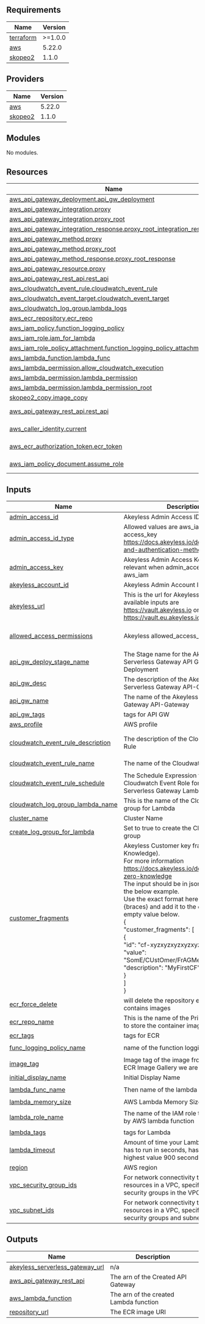 ## Requirements

| Name | Version |
|------|---------|
| <a name="requirement_terraform"></a> [terraform](#requirement\_terraform) | >=1.0.0 |
| <a name="requirement_aws"></a> [aws](#requirement\_aws) | 5.22.0 |
| <a name="requirement_skopeo2"></a> [skopeo2](#requirement\_skopeo2) | 1.1.0 |

## Providers

| Name | Version |
|------|---------|
| <a name="provider_aws"></a> [aws](#provider\_aws) | 5.22.0 |
| <a name="provider_skopeo2"></a> [skopeo2](#provider\_skopeo2) | 1.1.0 |

## Modules

No modules.

## Resources

| Name | Type |
|------|------|
| [aws_api_gateway_deployment.api_gw_deployment](https://registry.terraform.io/providers/hashicorp/aws/5.22.0/docs/resources/api_gateway_deployment) | resource |
| [aws_api_gateway_integration.proxy](https://registry.terraform.io/providers/hashicorp/aws/5.22.0/docs/resources/api_gateway_integration) | resource |
| [aws_api_gateway_integration.proxy_root](https://registry.terraform.io/providers/hashicorp/aws/5.22.0/docs/resources/api_gateway_integration) | resource |
| [aws_api_gateway_integration_response.proxy_root_integration_response](https://registry.terraform.io/providers/hashicorp/aws/5.22.0/docs/resources/api_gateway_integration_response) | resource |
| [aws_api_gateway_method.proxy](https://registry.terraform.io/providers/hashicorp/aws/5.22.0/docs/resources/api_gateway_method) | resource |
| [aws_api_gateway_method.proxy_root](https://registry.terraform.io/providers/hashicorp/aws/5.22.0/docs/resources/api_gateway_method) | resource |
| [aws_api_gateway_method_response.proxy_root_response](https://registry.terraform.io/providers/hashicorp/aws/5.22.0/docs/resources/api_gateway_method_response) | resource |
| [aws_api_gateway_resource.proxy](https://registry.terraform.io/providers/hashicorp/aws/5.22.0/docs/resources/api_gateway_resource) | resource |
| [aws_api_gateway_rest_api.rest_api](https://registry.terraform.io/providers/hashicorp/aws/5.22.0/docs/resources/api_gateway_rest_api) | resource |
| [aws_cloudwatch_event_rule.cloudwatch_event_rule](https://registry.terraform.io/providers/hashicorp/aws/5.22.0/docs/resources/cloudwatch_event_rule) | resource |
| [aws_cloudwatch_event_target.cloudwatch_event_target](https://registry.terraform.io/providers/hashicorp/aws/5.22.0/docs/resources/cloudwatch_event_target) | resource |
| [aws_cloudwatch_log_group.lambda_logs](https://registry.terraform.io/providers/hashicorp/aws/5.22.0/docs/resources/cloudwatch_log_group) | resource |
| [aws_ecr_repository.ecr_repo](https://registry.terraform.io/providers/hashicorp/aws/5.22.0/docs/resources/ecr_repository) | resource |
| [aws_iam_policy.function_logging_policy](https://registry.terraform.io/providers/hashicorp/aws/5.22.0/docs/resources/iam_policy) | resource |
| [aws_iam_role.iam_for_lambda](https://registry.terraform.io/providers/hashicorp/aws/5.22.0/docs/resources/iam_role) | resource |
| [aws_iam_role_policy_attachment.function_logging_policy_attachment](https://registry.terraform.io/providers/hashicorp/aws/5.22.0/docs/resources/iam_role_policy_attachment) | resource |
| [aws_lambda_function.lambda_func](https://registry.terraform.io/providers/hashicorp/aws/5.22.0/docs/resources/lambda_function) | resource |
| [aws_lambda_permission.allow_cloudwatch_execution](https://registry.terraform.io/providers/hashicorp/aws/5.22.0/docs/resources/lambda_permission) | resource |
| [aws_lambda_permission.lambda_permission](https://registry.terraform.io/providers/hashicorp/aws/5.22.0/docs/resources/lambda_permission) | resource |
| [aws_lambda_permission.lambda_permission_root](https://registry.terraform.io/providers/hashicorp/aws/5.22.0/docs/resources/lambda_permission) | resource |
| [skopeo2_copy.image_copy](https://registry.terraform.io/providers/bsquare-corp/skopeo2/1.1.0/docs/resources/copy) | resource |
| [aws_api_gateway_rest_api.rest_api](https://registry.terraform.io/providers/hashicorp/aws/5.22.0/docs/data-sources/api_gateway_rest_api) | data source |
| [aws_caller_identity.current](https://registry.terraform.io/providers/hashicorp/aws/5.22.0/docs/data-sources/caller_identity) | data source |
| [aws_ecr_authorization_token.ecr_token](https://registry.terraform.io/providers/hashicorp/aws/5.22.0/docs/data-sources/ecr_authorization_token) | data source |
| [aws_iam_policy_document.assume_role](https://registry.terraform.io/providers/hashicorp/aws/5.22.0/docs/data-sources/iam_policy_document) | data source |

## Inputs

| Name | Description | Type | Default | Required |
|------|-------------|------|---------|:--------:|
| <a name="input_admin_access_id"></a> [admin\_access\_id](#input\_admin\_access\_id) | Akeyless Admin Access ID | `string` | `""` | no |
| <a name="input_admin_access_id_type"></a> [admin\_access\_id\_type](#input\_admin\_access\_id\_type) | Allowed values are aws\_iam or access\_key https://docs.akeyless.io/docs/access-and-authentication-methods | `string` | `"aws_iam"` | no |
| <a name="input_admin_access_key"></a> [admin\_access\_key](#input\_admin\_access\_key) | Akeyless Admin Access Key - not relevant when admin\_access\_id\_type = aws\_iam | `string` | `""` | no |
| <a name="input_akeyless_account_id"></a> [akeyless\_account\_id](#input\_akeyless\_account\_id) | Akeyless Admin Account ID | `string` | `""` | no |
| <a name="input_akeyless_url"></a> [akeyless\_url](#input\_akeyless\_url) | This is the url for Akeyless service, available inputs are https://vault.akeyless.io or  https://vault.eu.akeyless.io | `string` | `"https://vault.akeyless.io"` | no |
| <a name="input_allowed_access_permissions"></a> [allowed\_access\_permissions](#input\_allowed\_access\_permissions) | Akeyless allowed\_access\_permissions | `string` | `"[{\"name\": \"\", \"access_id\": \"\", \"permissions\": [\"admin\"]}]"` | no |
| <a name="input_api_gw_deploy_stage_name"></a> [api\_gw\_deploy\_stage\_name](#input\_api\_gw\_deploy\_stage\_name) | The Stage name for the Akeyless Serverless Gateway API Gateway Deployment | `string` | `"default"` | no |
| <a name="input_api_gw_desc"></a> [api\_gw\_desc](#input\_api\_gw\_desc) | The description of the Akeyless Serverless Gateway API-Gateway | `string` | `"Akeyless Serverless Gateway API-Gateway"` | no |
| <a name="input_api_gw_name"></a> [api\_gw\_name](#input\_api\_gw\_name) | The name of the Akeyless Serverless Gateway API-Gateway | `string` | `"akeyless-serverless-gateway-api-gateway"` | no |
| <a name="input_api_gw_tags"></a> [api\_gw\_tags](#input\_api\_gw\_tags) | tags for API GW | `map(string)` | `{}` | no |
| <a name="input_aws_profile"></a> [aws\_profile](#input\_aws\_profile) | AWS profile | `string` | `"default"` | no |
| <a name="input_cloudwatch_event_rule_description"></a> [cloudwatch\_event\_rule\_description](#input\_cloudwatch\_event\_rule\_description) | The description of the Cloudwatch Event Rule | `string` | `"Triggers the Akeyless Serverless Gateway Lambda Function at regular intervals"` | no |
| <a name="input_cloudwatch_event_rule_name"></a> [cloudwatch\_event\_rule\_name](#input\_cloudwatch\_event\_rule\_name) | The name of the Cloudwatch Event Rule | `string` | `"akeyless-serverless-gateway-keepalive"` | no |
| <a name="input_cloudwatch_event_rule_schedule"></a> [cloudwatch\_event\_rule\_schedule](#input\_cloudwatch\_event\_rule\_schedule) | The Schedule Expression for the Cloudwatch Event Role for the Akeyless Serverless Gateway Lambda Function | `string` | `"rate(2 minutes)"` | no |
| <a name="input_cloudwatch_log_group_lambda_name"></a> [cloudwatch\_log\_group\_lambda\_name](#input\_cloudwatch\_log\_group\_lambda\_name) | This is the name of the Cloudwatch log group for Lambda | `string` | `"akeyless-serverless-gateway-lambda-log-group"` | no |
| <a name="input_cluster_name"></a> [cluster\_name](#input\_cluster\_name) | Cluster Name | `string` | `"Lambda"` | no |
| <a name="input_create_log_group_for_lambda"></a> [create\_log\_group\_for\_lambda](#input\_create\_log\_group\_for\_lambda) | Set to true to create the CloudWatch log group | `bool` | `true` | no |
| <a name="input_customer_fragments"></a> [customer\_fragments](#input\_customer\_fragments) | Akeyless Customer key fragments (Zero Knowledge).<br>  For more information https://docs.akeyless.io/docs/implement-zero-knowledge<br>  The input should be in json format. See the below example.<br>  Use the exact format here inside the {braces} and add it to the `default = ` empty value below.<br>  {<br>    "customer\_fragments": [<br>        {<br>            "id": "cf-xyzxyzxyzxyzxyzxyz",<br>            "value": "SomE/CUstOmer/FrAGMenTvALue==",<br>            "description": "MyFirstCF"<br>        }<br>    ]<br>  } | `map(any)` | `{}` | no |
| <a name="input_ecr_force_delete"></a> [ecr\_force\_delete](#input\_ecr\_force\_delete) | will delete the repository even if it contains images | `bool` | `false` | no |
| <a name="input_ecr_repo_name"></a> [ecr\_repo\_name](#input\_ecr\_repo\_name) | This is the name of the Private ECR repo to store the container image | `string` | `"akeyless-serverless-gateway-repo-for-lambda"` | no |
| <a name="input_ecr_tags"></a> [ecr\_tags](#input\_ecr\_tags) | tags for ECR | `map(string)` | `{}` | no |
| <a name="input_func_logging_policy_name"></a> [func\_logging\_policy\_name](#input\_func\_logging\_policy\_name) | name of the function logging policy | `string` | `"function-logging-policy-test"` | no |
| <a name="input_image_tag"></a> [image\_tag](#input\_image\_tag) | Image tag of the image from AWS Public ECR Image Gallery we are pulling from | `string` | `"x.y.z"` | no |
| <a name="input_initial_display_name"></a> [initial\_display\_name](#input\_initial\_display\_name) | Initial Display Name | `string` | `"Lambda"` | no |
| <a name="input_lambda_func_name"></a> [lambda\_func\_name](#input\_lambda\_func\_name) | Then name of the lambda function | `string` | `"akeyless-serverless-gateway"` | no |
| <a name="input_lambda_memory_size"></a> [lambda\_memory\_size](#input\_lambda\_memory\_size) | AWS Lambda Memory Size | `string` | `"512"` | no |
| <a name="input_lambda_role_name"></a> [lambda\_role\_name](#input\_lambda\_role\_name) | The name of the IAM role to be assumed by AWS lambda function | `string` | `"iam-role-for-serverless-akeyless-gateway-lambda-test"` | no |
| <a name="input_lambda_tags"></a> [lambda\_tags](#input\_lambda\_tags) | tags for Lambda | `map(string)` | `{}` | no |
| <a name="input_lambda_timeout"></a> [lambda\_timeout](#input\_lambda\_timeout) | Amount of time your Lambda Function has to run in seconds, has to be set to the highest value 900 seconds | `string` | `"900"` | no |
| <a name="input_region"></a> [region](#input\_region) | AWS region | `string` | `"eu-west-1"` | no |
| <a name="input_vpc_security_group_ids"></a> [vpc\_security\_group\_ids](#input\_vpc\_security\_group\_ids) | For network connectivity to AWS resources in a VPC, specify a list of security groups in the VPC | `list(string)` | `[]` | no |
| <a name="input_vpc_subnet_ids"></a> [vpc\_subnet\_ids](#input\_vpc\_subnet\_ids) | For network connectivity to AWS resources in a VPC, specify a list of security groups and subnets in the VPC | `list(string)` | `[]` | no |

## Outputs

| Name | Description |
|------|-------------|
| <a name="output_akeyless_serverless_gateway_url"></a> [akeyless\_serverless\_gateway\_url](#output\_akeyless\_serverless\_gateway\_url) | n/a |
| <a name="output_aws_api_gateway_rest_api"></a> [aws\_api\_gateway\_rest\_api](#output\_aws\_api\_gateway\_rest\_api) | The arn of the Created API Gateway |
| <a name="output_aws_lambda_function"></a> [aws\_lambda\_function](#output\_aws\_lambda\_function) | The arn of the created Lambda function |
| <a name="output_repository_url"></a> [repository\_url](#output\_repository\_url) | The ECR image URI |

